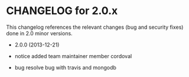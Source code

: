 CHANGELOG for 2.0.x
===================

This changelog references the relevant changes (bug and security fixes) done
in 2.0 minor versions.

* 2.0.0 (2013-12-21)

 * notice added team maintainer member cordoval
 * bug    resolve bug with travis and mongodb 
